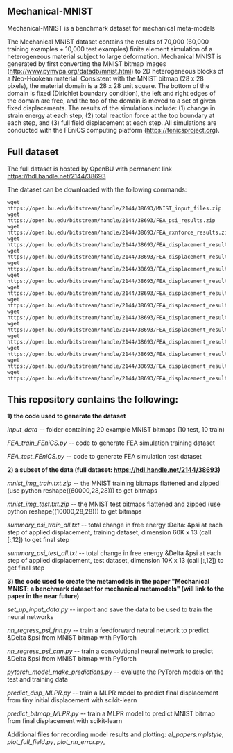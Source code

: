 ## Mechanical-MNIST
Mechanical-MNIST is a benchmark dataset for mechanical meta-models

The Mechanical MNIST dataset contains the results of 70,000 (60,000 training examples + 10,000 test examples) finite element simulation of a heterogeneous material subject to large deformation. Mechanical MNIST is generated by first converting the MNIST bitmap images (http://www.pymvpa.org/datadb/mnist.html) to 2D heterogeneous blocks of a Neo-Hookean material. Consistent with the MNIST bitmap (28 x 28 pixels), the material domain is a 28 x 28 unit square. The bottom of the domain is fixed (Dirichlet boundary condition), the left and right edges of the domain are free, and the top of the domain is moved to a set of given fixed displacements. The results of the simulations include: (1) change in strain energy at each step, (2) total reaction force at the top boundary at each step, and (3) full field displacement at each step. All simulations are conducted with the FEniCS computing platform (https://fenicsproject.org).

## Full dataset

The full dataset is hosted by OpenBU with permanent link https://hdl.handle.net/2144/38693

The dataset can be downloaded with the following commands: 

<pre><code>wget https://open.bu.edu/bitstream/handle/2144/38693/MNIST_input_files.zip
wget https://open.bu.edu/bitstream/handle/2144/38693/FEA_psi_results.zip
wget https://open.bu.edu/bitstream/handle/2144/38693/FEA_rxnforce_results.zip
wget https://open.bu.edu/bitstream/handle/2144/38693/FEA_displacement_results_step1.zip
wget https://open.bu.edu/bitstream/handle/2144/38693/FEA_displacement_results_step2.zip
wget https://open.bu.edu/bitstream/handle/2144/38693/FEA_displacement_results_step3.zip
wget https://open.bu.edu/bitstream/handle/2144/38693/FEA_displacement_results_step4.zip
wget https://open.bu.edu/bitstream/handle/2144/38693/FEA_displacement_results_step5.zip
wget https://open.bu.edu/bitstream/handle/2144/38693/FEA_displacement_results_step6.zip
wget https://open.bu.edu/bitstream/handle/2144/38693/FEA_displacement_results_step7.zip
wget https://open.bu.edu/bitstream/handle/2144/38693/FEA_displacement_results_step8.zip
wget https://open.bu.edu/bitstream/handle/2144/38693/FEA_displacement_results_step9.zip
wget https://open.bu.edu/bitstream/handle/2144/38693/FEA_displacement_results_step10.zip
wget https://open.bu.edu/bitstream/handle/2144/38693/FEA_displacement_results_step11.zip
wget https://open.bu.edu/bitstream/handle/2144/38693/FEA_displacement_results_step12.zip </code></pre>


## This repository contains the following:

**1) the code used to generate the dataset**

*input_data* -- folder containing 20 example MNIST bitmaps (10 test, 10 train) 

*FEA_train_FEniCS.py* -- code to generate FEA simulation training dataset

*FEA_test_FEniCS.py* -- code to generate FEA simulation test dataset

**2) a subset of the data (full dataset: https://hdl.handle.net/2144/38693)**

*mnist_img_train.txt.zip* -- the MNIST training bitmaps flattened and zipped (use python reshape((60000,28,28))) to get bitmaps

*mnist_img_test.txt.zip* -- the MNIST test bitmaps flattened and zipped (use python reshape((10000,28,28))) to get bitmaps

*summary_psi_train_all.txt* -- total change in free energy :Delta: &psi at each step of applied displacement, training dataset, dimension 60K x 13 (call [:,12]) to get final step 

*summary_psi_test_all.txt* -- total change in free energy &Delta &psi at each step of applied displacement, test dataset, dimension 10K x 13 (call [:,12]) to get final step 

**3) the code used to create the metamodels in the paper "Mechanical MNIST: a benchmark dataset for mechanical metamodels" (will link to the paper in the near future)**

*set_up_input_data.py* -- import and save the data to be used to train the neural networks 

*nn_regress_psi_fnn.py* -- train a feedforward neural network to predict &Delta &psi from MNIST bitmap with PyTorch

*nn_regress_psi_cnn.py* -- train a convolutional neural network to predict &Delta &psi from MNIST bitmap with PyTorch

*pytorch_model_make_predictions.py* -- evaluate the PyTorch models on the test and training data 

*predict_disp_MLPR.py* -- train a MLPR model to predict final displacement from tiny initial displacement with scikit-learn

*predict_bitmap_MLPR.py* -- train a MLPR model to predict MNIST bitmap from final displacement with scikit-learn

Additional files for recording model results and plotting: *el_papers.mplstyle*, *plot_full_field.py*, *plot_nn_error.py*, 

